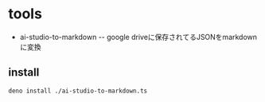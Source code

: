 # tools

- ai-studio-to-markdown -- google driveに保存されてるJSONをmarkdownに変換

## install

```bash
deno install ./ai-studio-to-markdown.ts
```